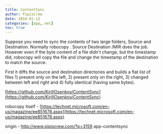 ```yaml
---
title: ContentSync
author: PipisCrew
date: 2016-01-12
categories: [app,.net]
toc: true
---
```


Suppose you need to sync the contents of two large folders, Source and Destination. Normally robocopy *.* Source Destination /MIR does the job. However even if the byte content of a file didn't change, but the timestamp did, robocopy will copy the file and change the timestamp of the destination to match the source.

First it diffs the source and destination directories and builds a flat list of files 1) present only on the left, 2) present only on the right, 3) changed between left and right and 4) fully identical (having same bytes).

[https://github.com/KirillOsenkov/ContentSync](https://github.com/KirillOsenkov/ContentSync)

robocopy itself - [https://technet.microsoft.com/en-us/magazine/ee851678.aspx](https://technet.microsoft.com/en-us/magazine/ee851678.aspx)

origin - http://www.pipiscrew.com/?p=3159 app-contentsync